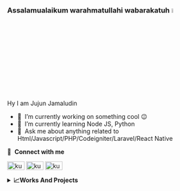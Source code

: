 ### Assalamualaikum warahmatullahi wabarakatuh <a href="https://www.gautamkrishnar.com/"><img src="https://media.giphy.com/media/hvRJCLFzcasrR4ia7z/giphy.gif" width="5%"></a> 
Hy I am Jujun Jamaludin
- 🔭 &nbsp;I’m currently working on something cool :wink:
- 🌱 &nbsp;I’m currently learning Node JS, Python
- 💬 &nbsp;Ask me about anything related to Html/Javascript/PHP/Codeigniter/Laravel/React Native

🔗 &nbsp;**Connect with me**
<p align="left">
<a href="https://www.youtube.com/c/ofkumpul4semut/" target="blank"><img align="center" src="https://raw.githubusercontent.com/rahuldkjain/github-profile-readme-generator/master/src/images/icons/Social/youtube.svg" alt="kumpul4semut" height="20" width="40" /></a>
<a href="https://fb.me/jujunjamaludin01" target="blank"><img align="center" src="https://raw.githubusercontent.com/rahuldkjain/github-profile-readme-generator/master/src/images/icons/Social/facebook.svg" alt="kumpul4semut" height="20" width="40" /></a>
<a href="https://api.whatsapp.com/send?phone=6285349448726" target="blank"><img align="center" src="https://raw.githubusercontent.com/rahuldkjain/github-profile-readme-generator/master/src/images/icons/Social/whatsapp.svg" alt="kumpul4semut" height="20" width="40" /></a>

<details>
  <summary><b>📈Works And Projects</b></summary>
  <br/>
  - Sept 2021 : Now ~ <a href="https://kurmamedia.com">Programmer At Kurmamedia Technology</a>
  <br/>
  - Apr 2021 : June 2021 ~ Programmer At Biomedika</a>
  <br/>
  - Sept 2019 : Now ~ <a href="https://jnpulsa.com">JNpulsa</a>
  <br/>
  - June 2016 : Now ~ <a href="https://www.youtube.com/c/ofkumpul4semut/">YT Content Creator</a>
  </a>
</details>
